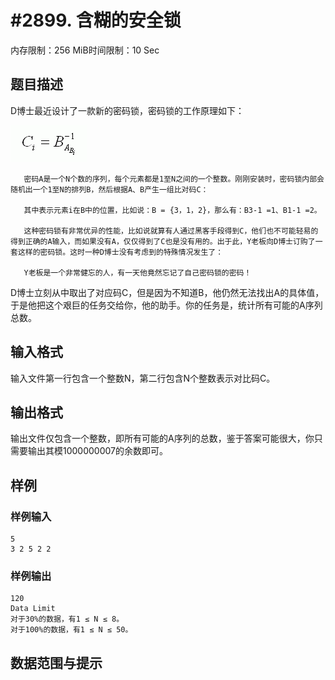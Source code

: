 # #2899. 含糊的安全锁

内存限制：256 MiB时间限制：10 Sec

## 题目描述

D博士最近设计了一款新的密码锁，密码锁的工作原理如下：

![](upload/201211/2.jpg)

       密码A是一个N个数的序列，每个元素都是1至N之间的一个整数。刚刚安装时，密码锁内部会随机出一个1至N的排列B，然后根据A、B产生一组比对码C：

       其中表示元素i在B中的位置，比如说：B = {3，1，2}，那么有：B3-1 =1、B1-1 =2。

       这种密码锁有非常优异的性能，比如说就算有人通过黑客手段得到C，他们也不可能轻易的得到正确的A输入，而如果没有A，仅仅得到了C也是没有用的。出于此，Y老板向D博士订购了一套这样的密码锁。这时一种D博士没有考虑到的特殊情况发生了：

       Y老板是一个非常健忘的人，有一天他竟然忘记了自己密码锁的密码！

D博士立刻从中取出了对应码C，但是因为不知道B，他仍然无法找出A的具体值，于是他把这个艰巨的任务交给你，他的助手。你的任务是，统计所有可能的A序列总数。

## 输入格式

输入文件第一行包含一个整数N，第二行包含N个整数表示对比码C。

## 输出格式

 

输出文件仅包含一个整数，即所有可能的A序列的总数，鉴于答案可能很大，你只需要输出其模1000000007的余数即可。

## 样例

### 样例输入

    
    5
    3 2 5 2 2
    
    

### 样例输出

    
    120
    Data Limit
    对于30%的数据，有1 ≤ N ≤ 8。
    对于100%的数据，有1 ≤ N ≤ 50。
    

## 数据范围与提示

